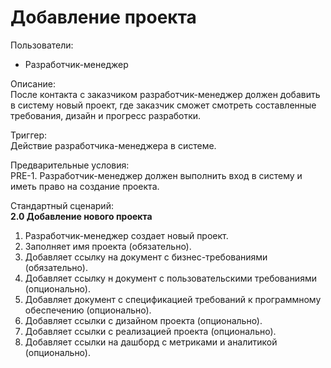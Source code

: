 # Добавление проекта

Пользователи:
- Разработчик-менеджер

Описание:  
После контакта с заказчиком разработчик-менеджер должен добавить в систему новый проект, где заказчик сможет смотреть составленные требования, дизайн и прогресс разработки.

Триггер:  
Действие разработчика-менеджера в системе.

Предварительные условия:  
PRE-1. Разработчик-менеджер должен выполнить вход в систему и иметь право на создание проекта.

Стандартный сценарий:  
**2.0 Добавление нового проекта**
1. Разработчик-менеджер создает новый проект.
2. Заполняет имя проекта (обязательно).
3. Добавляет ссылку на документ с бизнес-требованиями (обязательно).
4. Добавляет ссылку н документ с пользовательскими требованиями (опционально).
5. Добавляет документ с спецификацией требований к программному обеспечению (опционально).
6. Добавляет ссылки с дизайном проекта (опционально).
7. Добавляет ссылки с реализацией проекта (опционально).
8. Добавляет ссылки на дашборд с метриками и аналитикой (опционально).